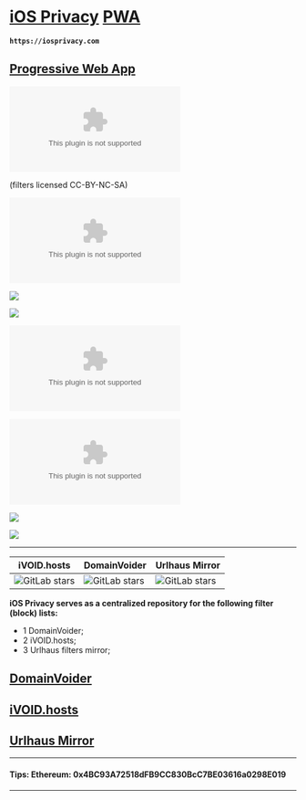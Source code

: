 # [iOS Privacy](https://iosprivacy.com/) [PWA](https://github.com/iOS-Privacy/iOSPrivacy.com/blob/main/public/README.markdown)
**`https://iosprivacy.com`**
## [Progressive Web App](https://github.com/iOS-Privacy/iOSPrivacy.com/blob/main/public/README.markdown)
![GitHub](https://img.shields.io/github/license/iOS-Privacy/iOSPrivacy.com?style=flat-square)

(filters licensed CC-BY-NC-SA)

![GitHub top language](https://img.shields.io/github/languages/top/ios-privacy/iosprivacy.com?style=flat-square)

[![](https://img.shields.io/twitter/follow/DeVoltairine?style=social)](https://twitter.com/@DeVoltairine)

[![](https://img.shields.io/twitter/follow/iOS_Privacy?style=social)](https://twitter.com/@iOS_Privacy)

[![](https://img.shields.io/hsts/preload/iosprivacy.com)](https://hstspreload.org/?domain=iosprivacy.com)

[![](https://img.shields.io/mozilla-observatory/grade-score/iosprivacy.com?publish&style=plastic)](https://observatory.mozilla.org/analyze/iosprivacy.com)

[![](https://img.shields.io/security-headers?color=darkblue&url=https%3A%2F%2Fiosprivacy.com)](https://securityheaders.com/?q=iosprivacy.com&followRedirects=on)

[![](https://img.shields.io/website?color=darkred&down_color=lightgrey&down_message=offline&label=web%20app%20is&logo=debian&logoColor=darkred&up_color=blue&up_message=online&url=https%3A%2F%2Fiosprivacy.com)](https://iosprivacy.com)

* * *
iVOID.hosts | DomainVoider | Urlhaus Mirror
--------------------------------------------------------------------------------------------------------------------------- | ------------------------------------------------------------------------------------------------------------------------ | --------------------------------------------------------------------------------------------------------------------
![GitLab stars](https://img.shields.io/gitlab/stars/intr0/iVOID.GitLab.io?gitlab_url=https%3A%2F%2Fgitlab.com&style=social) | ![GitLab stars](https://img.shields.io/gitlab/stars/intr0/DomainVoider?gitlab_url=https%3A%2F%2Fgitlab.com&style=social) | ![GitLab stars](https://img.shields.io/gitlab/stars/iosprivacy/CDN?gitlab_url=https%3A%2F%2Fgitlab.com&style=social)

**iOS Privacy serves as a centralized repository for the following filter (block) lists:**

- 1 DomainVoider;
- 2 iVOID.hosts;
- 3 Urlhaus filters mirror;

## **[DomainVoider](https://iosprivacy.com/domainvoider)**

## **[iVOID.hosts](https://iosprivacy.com/ivoid)**

## **[Urlhaus Mirror](https://iosprivacy.com/urlhaus)**
***
#### Tips: Ethereum: 0x4BC93A72518dFB9CC830BcC7BE03616a0298E019
***
